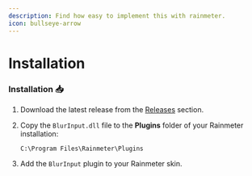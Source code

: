 ```yaml
---
description: Find how easy to implement this with rainmeter.
icon: bullseye-arrow
---
```


# Installation

### Installation 📥

1. Download the latest release from the [Releases](https://github.com/NSTechBytes/BlurInput/releases) section.
2.  Copy the `BlurInput.dll` file to the **Plugins** folder of your Rainmeter installation:

    ```
    C:\Program Files\Rainmeter\Plugins
    ```
3. Add the `BlurInput` plugin to your Rainmeter skin.
